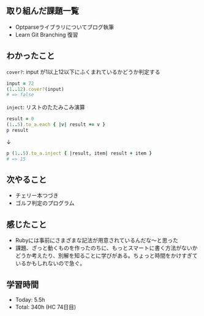 ## 取り組んだ課題一覧
- Optparseライブラリについてブログ執筆
- Learn Git Branching 復習
## わかったこと
`cover?`: input が1以上12以下にふくまれているかどうか判定する
```ruby
input = 72
(1..12).cover?(input)
# => false
```
`inject`: リストのたたみこみ演算
```ruby
result = 0
(1..5).to_a.each { |v| result += v }
p result
```
↓
```ruby
p (1..5).to_a.inject { |result, item| result + item }
# => 15
```
## 次やること
- チェリー本つづき
- ゴルフ判定のプログラム
## 感じたこと
- Rubyには事前にさまざまな記法が用意されているんだな〜と思った
- 課題、ざっと動くものを作ったのちに、もっとスマートに書く方法がないかどうか考えたり、別解を知ることに学びがある。ちょっと時間をかけすぎているかもしれないので急ぐ。
## 学習時間
- Today: 5.5h
- Total: 340h (HC 74日目)
